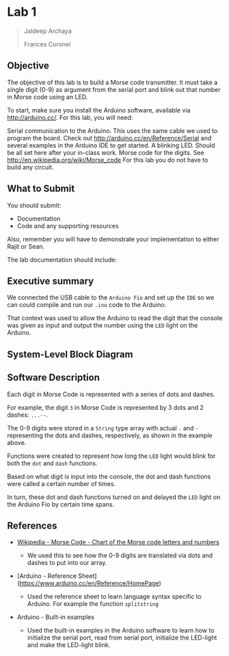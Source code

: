 # Lab 1

> Jaldeep Archaya
>
> Frances Coronel

## Objective

The objective of this lab is to build a Morse code transmitter. It must take a single digit (0-9) as argument from the serial port and blink out that number in Morse code using an LED.

To start, make sure you install the Arduino software, available via http://arduino.cc/. For this lab, you will need:

Serial communication to the Arduino. This uses the same cable we used to program the board. Check out http://arduino.cc/en/Reference/Serial and several examples in the Arduino IDE to get started.
A blinking LED. Should be all set here after your in-class work.
Morse code for the digits. See http://en.wikipedia.org/wiki/Morse_code
For this lab you do not have to build any circuit.

## What to Submit

You should submit:

- Documentation
- Code and any supporting resources

Also, remember you will have to demonstrate your implementation to either Rajit or Sean.

The lab documentation should include:

## Executive summary

We connected the USB cable to the `Arduino Fio` and set up the `IDE` so we can could compile and run our `.ino` code to the Arduino.

That context was used to allow the Arduino to read the digit that the console was given as input and output the number using the `LED` light on the Arduino.


## System-Level Block Diagram



## Software Description

Each digit in Morse Code is represented with a series of dots and dashes.

For example, the digit `3` in Morse Code is represented by 3 dots and 2 dashes: `...--`.

The 0-9 digits were stored in a `String` type array with actual `.` and `-` representing the dots and dashes, respectively, as shown in the example above.

Functions were created to represent how long the `LED` light would blink for both the `dot` and `dash` functions.

Based on what digit is input into the console, the dot and dash functions were called a certain number of times.

In turn, these dot and dash functions turned on and delayed the `LED` light on the Arduino Fio by certain time spans.

## References

- [Wikipedia - Morse Code - Chart of the Morse code letters and numbers](https://www.wikiwand.com/en/Morse_code)
    * We used this to see how the 0-9 digits are translated via dots and dashes to put into our array.

- [Arduino - Reference Sheet] (https://www.arduino.cc/en/Reference/HomePage)
    * Used the reference sheet to learn language syntax specific to Arduino. For example the function `splitstring`

- Arduino - Built-in examples
    * Used the built-in examples in the Arduino software to learn how to initialize the serial port, read from serial port, initialize the LED-light and make the LED-light blink.
